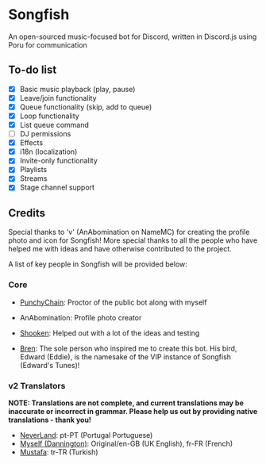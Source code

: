 # Songfish 

An open-sourced music-focused bot for Discord, written in Discord.js using Poru for communication

## To-do list
- [x] Basic music playback (play, pause)
- [x] Leave/join functionality
- [x] Queue functionality (skip, add to queue)
- [x] Loop functionality
- [x] List queue command  
- [ ] DJ permissions
- [x] Effects
- [x] i18n (localization)
- [x] Invite-only functionality
- [x] Playlists
- [x] Streams
- [x] Stage channel support

## Credits

Special thanks to 'v' (AnAbomination on NameMC) for creating the profile photo and icon for Songfish! More special thanks to all the people who have helped me with ideas and have otherwise contributed to the project.

A list of key people in Songfish will be provided below:

### Core

- [PunchyChain](https://twitter.com/PunchyChain): Proctor of the public bot along with myself

- AnAbomination: Profile photo creator

- [Shooken](https://twitter.com/shooken64): Helped out with a lot of the ideas and testing

- [Bren](https://github.com/smatman): The sole person who inspired me to create this bot. His bird, Edward (Eddie), is the namesake of the VIP instance of Songfish (Edward's Tunes)!

### v2 Translators
**NOTE: Translations are not complete, and current translations may be inaccurate or incorrect in grammar. Please help us out by providing native translations - thank you!**

- [NeverLand](https://github.com/ItsNeverLand): pt-PT (Portugal Portuguese)
- [Myself (Dannington)](https://danny.works): Original/en-GB (UK English), fr-FR (French)
- [Mustafa](https://musti.codes/): tr-TR (Turkish)